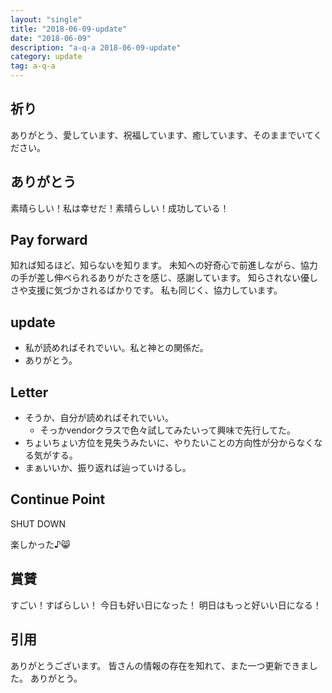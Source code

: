```yaml
---
layout: "single"
title: "2018-06-09-update"
date: "2018-06-09"
description: "a-q-a 2018-06-09-update"
category: update
tag: a-q-a
---
```

## 祈り
ありがとう、愛しています、祝福しています、癒しています、そのままでいてください。

## ありがとう
素晴らしい！私は幸せだ！素晴らしい！成功している！

## Pay forward
知れば知るほど、知らないを知ります。
未知への好奇心で前進しながら、協力の手が差し伸べられるありがたさを感じ、感謝しています。
知らされない優しさや支援に気づかされるばかりです。
私も同じく、協力しています。

## update
- 私が読めればそれでいい。私と神との関係だ。
- ありがとう。

## Letter
- そうか、自分が読めればそれでいい。
  - そっかvendorクラスで色々試してみたいって興味で先行してた。
- ちょいちょい方位を見失うみたいに、やりたいことの方向性が分からなくなる気がする。
- まぁいいか、振り返れば辿っていけるし。
## Continue Point

SHUT DOWN

楽しかった♪:smile_cat:
## 賞賛
すごい！すばらしい！
今日も好い日になった！
明日はもっと好いい日になる！

## 引用
ありがとうございます。
皆さんの情報の存在を知れて、また一つ更新できました。
ありがとう。
